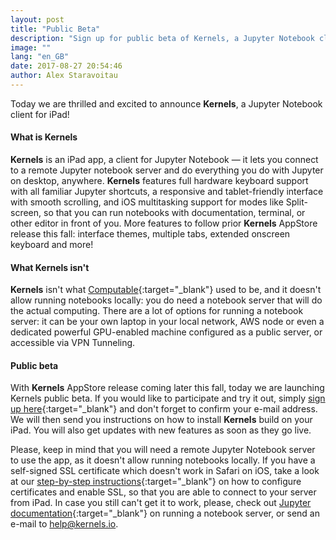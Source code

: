 ```yaml
---
layout: post
title: "Public Beta"
description: "Sign up for public beta of Kernels, a Jupyter Notebook client for iPad."
image: ""
lang: "en_GB"
date: 2017-08-27 20:54:46
author: Alex Staravoitau
---
```


Today we are thrilled and excited to announce **Kernels**, a Jupyter Notebook client for iPad!

#### What is Kernels
**Kernels** is an iPad app, a client for Jupyter Notebook — it lets you connect to a remote Jupyter notebook server and do everything you do with Jupyter on desktop, anywhere. **Kernels** features full hardware keyboard support with all familiar Jupyter shortcuts, a responsive and tablet-friendly interface with smooth scrolling, and iOS multitasking support for modes like Split-screen, so that you can run notebooks with documentation, terminal, or other editor in front of you. More features to follow prior **Kernels** AppStore release this fall: interface themes, multiple tabs, extended onscreen keyboard and more!

#### What Kernels isn't
**Kernels** isn't what [Computable](http://computableapp.com){:target="_blank"} used to be, and it doesn't allow running notebooks locally: you do need a notebook server that will do the actual computing. There are a lot of options for running a notebook server: it can be your own laptop in your local network, AWS node or even a dedicated powerful GPU-enabled machine configured as a public server, or accessible via VPN Tunneling.

#### Public beta
With **Kernels** AppStore release coming later this fall, today we are launching Kernels public beta. If you would like to participate and try it out, simply [sign up here](/#mce-EMAIL){:target="_blank"} and don't forget to confirm your e-mail address. We will then send you instructions on how to install **Kernels** build on your iPad. You will also get updates with new features as soon as they go live.

Please, keep in mind that you will need a remote Jupyter Notebook server to use the app, as it doesn't allow running notebooks locally. If you have a self-signed SSL certificate which doesn't work in Safari on iOS, take a look at our [step-by-step instructions](/ssl-self-signed-cert){:target="_blank"} on how to configure certificates and enable SSL, so that you are able to connect to your server from iPad. In case you still can't get it to work, please, check out [Jupyter documentation](http://jupyter-notebook.readthedocs.io/en/latest/public_server.html){:target="_blank"} on running a notebook server, or send an e-mail to [help@kernels.io](mailto:help@kernels.io).
